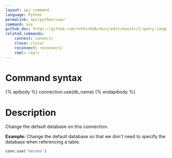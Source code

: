 ```yaml
---
layout: api-command 
language: Python
permalink: api/python/use/
command: use 
github_doc: https://github.com/rethinkdb/docs/edit/master/2-query-language/api/python/accessing-rql/use.md
related_commands:
    connect: connect/
    close: close/
    reconnect: reconnect/
    repl: repl/
---
```


# Command syntax #

{% apibody %}
connection.use(db_name)
{% endapibody %}

# Description #

Change the default database on this connection.

__Example:__ Change the default database so that we don't need to specify the database
when referencing a table.

```py
conn.use('heroes')
```


